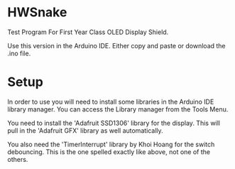 # HWSnake
Test Program For First Year Class OLED Display Shield.

Use this version in the Arduino IDE.  Either copy and paste or download the .ino file.

# Setup
In order to use you will need to install some libraries in the Arduino IDE library manager.
You can access the Library manager from the Tools Menu.

You need to install the 'Adafruit SSD1306' library for the display.
This will pull in the 'Adafruit GFX' library as well automatically.

You also need the 'TimerInterrupt' library by Khoi Hoang for the switch debouncing.
This is the one spelled exactly like above, not one of the others.
